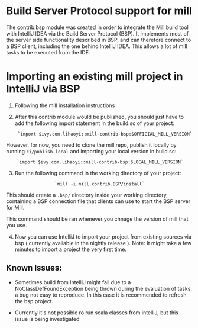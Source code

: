# Build Server Protocol support for mill 

The contrib.bsp module was created in order to integrate the Mill build tool
with IntelliJ IDEA via the Build Server Protocol (BSP). It implements most of
the server side functionality described in BSP, and can therefore connect to a 
BSP client, including the one behind IntelliJ IDEA. This allows a lot of mill
tasks to be executed from the IDE.

# Importing an existing mill project in IntelliJ via BSP

1) Following the mill installation instructions
2) After this contrib module would be published, you should just have to add the 
following import statement in the build.sc of your project:

        `import $ivy.com.lihaoyi::mill-contrib-bsp:$OFFICIAL_MILL_VERSION`

However, for now, you need to clone the mill repo, publish it locally by running
`ci/publish-local` and importing your local version in build.sc:

        `import $ivy.com.lihaoyi::mill-contrib-bsp:$LOCAL_MILL_VERSION`

3) Run the following command in the working directory of your project:

                      `mill -i mill.contrib.BSP/install`
 This should create a `.bsp/` directory inside your working directory,
 containing a BSP connection file that clients can use to start the
 BSP server for Mill.
 
 This command should be ran whenever you chnage the version of mill that
 you use.
 
4) Now you can use IntelliJ to import your project from existing sources
via bsp ( currently available in the nightly release ). Note: It might
take a few minutes to import a project the very first time.

## Known Issues:

- Sometimes build from IntelliJ might fail due to a NoClassDefFoundException
being thrown during the evaluation of tasks, a bug not easy to reproduce.
In this case it is recommended to refresh the bsp project.

- Currently it's not possible ro run scala classes from intelliJ, but this 
issue is being investigated
